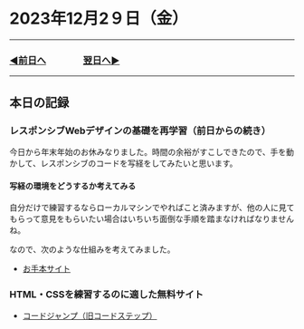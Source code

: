 # 2023年12月2９日（金）

---

### [◀️前日へ](https://github.com/yuasys/chatty-journal/blob/main/2023/12/2023-12-28.md)&emsp;&emsp;&emsp;&emsp;[翌日へ▶️](https://github.com/yuasys/chatty-journal/blob/main/2023/12/2023-12-30.md)

---

## 本日の記録

### レスポンシブWebデザインの基礎を再学習（前日からの続き）

今日から年末年始のお休みなりました。時間の余裕がすこしできたので、手を動かして、レスポンシブのコードを写経をしてみたいと思います。

#### 写経の環境をどうするか考えてみる

自分だけで練習するならローカルマシンでやればこと済みますが、他の人に見てもらって意見をもらいたい場合はいちいち面倒な手順を踏まなければなりませんね。 

なので、次のような仕組みを考えてみました。



- [お手本サイト](https://youtu.be/rDTDAWxTF1A?si=FT0kyuc7OvSgGPCm)

### HTML・CSSを練習するのに適した無料サイト

- [コードジャンプ（旧コードステップ）](https://code-jump.com/)

